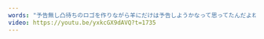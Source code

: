```yaml
---
words: "予告無し凸待ちのロゴを作りながら羊にだけは予告しようかなって思ってたんだよね"
video: https://youtu.be/yxkcGX9dAVQ?t=1735
---
```


<!-- https://twitter.com/9629kuroniku/status/1407201419262713858 -->
